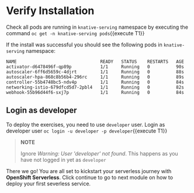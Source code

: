 # Verify Installation

Check all pods are running in `knative-serving` namespace by executing the command `oc get -n knative-serving pods`{{execute T1}}

If the install was successful you should see the following pods in `knative-serving` namespace:

```shell
NAME                                READY   STATUS    RESTARTS   AGE
activator-d6478496f-qp89p           1/1     Running   0          90s
autoscaler-6ff6d5659c-4djrt         1/1     Running   0          88s
autoscaler-hpa-868c8b56b4-296rc     1/1     Running   0          89s
controller-55b4748bc5-ndv4p         1/1     Running   0          84s
networking-istio-679dfcd5d7-2pbl4   1/1     Running   0          82s
webhook-55b96d44f6-sxj7p            1/1     Running   0          84s
```

## Login as developer

To deploy the exercises, you need to use `developer` user. Login as developer user `oc login -u developer -p developer`{{execute T1}}

> **NOTE**
>
> Ignore *Warning: User 'developer' not found*. This happens as you have not logged in yet as `developer`


There we go! You are all set to kickstart your serverless journey with **OpenShift Serverless**. Click continue to go to next module on how to deploy your first severless service.
